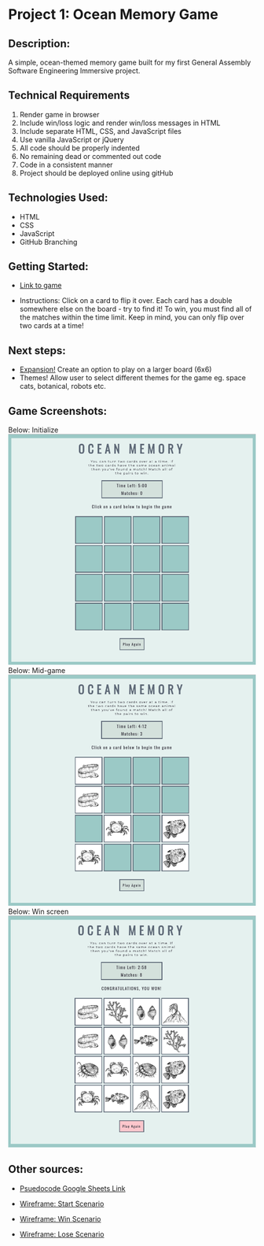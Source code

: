 # Project 1: Ocean Memory Game

## Description:
A simple, ocean-themed memory game built for my first General Assembly Software Engineering Immersive project.

## Technical Requirements
1. Render game in browser
2. Include win/loss logic and render win/loss messages in HTML
3. Include separate HTML, CSS, and JavaScript files
4. Use vanilla JavaScript or jQuery
5. All code should be properly indented
6. No remaining dead or commented out code
7. Code in a consistent manner
8. Project should be deployed online using gitHub

## Technologies Used: 
* HTML
* CSS
* JavaScript
* GitHub Branching

## Getting Started: 

* [Link to game](https://ocean-memory-game.netlify.app)

* Instructions: Click on a card to flip it over. Each card has a double somewhere else on the board - try to find it! To win, you must find all of the matches within the time limit. Keep in mind, you can only flip over two cards at a time!

## Next steps: 

* [Expansion!](https://github.com/emilyaikens/Project-1-Extension) Create an option to play on a larger board (6x6)
* Themes! Allow user to select different themes for the game eg. space cats, botanical, robots etc.

## Game Screenshots:
Below: Initialize
![alt text](images/startscreen.png)
Below: Mid-game
![alt text](images/playscreen.png)
Below: Win screen
![alt text](images/winscreen.png)

## Other sources: 

* [Psuedocode Google Sheets Link](https://docs.google.com/document/d/1LdG4PHq_HRYHKUmoWMRiXVa6-AjTFsh6L7WUj7Yd5FE/edit?usp=sharing)

* [Wireframe: Start Scenario](https://whimsical.com/memory-game-start-RpodFpFb3HcZQUX6fLgCmm)

* [Wireframe: Win Scenario](https://whimsical.com/memory-game-win-JKjhm2bYTJAuGcc92UrdqZ)

* [Wireframe: Lose Scenario](https://whimsical.com/memory-game-loss-WdfemVQmZnRXTf9fUevtpc)
